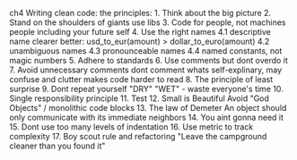 ch4
  Writing clean code: the principles:
    1.  Think about the big picture
    2.  Stand on the shoulders of giants
            use libs
    3.  Code for people, not machines
            people including your future self
    4.  Use the right names
            4.1 descriptive name
                  clearer better: usd_to_eur(amount) > dollar_to_euro(amount) 
            4.2 unambiguous names
            4.3 pronounceable names
            4.4 named constants, not magic numbers
    5.  Adhere to standards
    6.  Use comments
            but dont overdo it
    7.  Avoid unnecessary comments
            dont comment whats self-explinary, may confuse and clutter makes code harder to read
    8.  The principle of least surprise
    9.  Dont repeat yourself
            "DRY"
            "WET" - waste everyone's time
    10. Single responsibility principle 
    11. Test
    12. Small is Beautiful
            Avoid "God Objects" / monolithic code blocks
    13. The law of Demeter
            An object should only communicate with its immediate neighbors
    14. You aint gonna need it
    15. Dont use too many levels of indentation
    16. Use metric
            to track complexity
    17. Boy scout rule and refactoring
            "Leave the campground cleaner than you found it"
        
  
